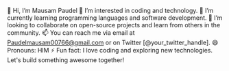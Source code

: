 👋 Hi, I’m Mausam Paudel
👀 I’m interested in coding and technology.
🌱 I’m currently learning programming languages and software development.
💞️ I’m looking to collaborate on open-source projects and learn from others in the community.
📫 You can reach me via email at Paudelmausam00766@gmail.com or on Twitter [@your_twitter_handle].
😄 Pronouns: HIM
⚡ Fun fact: I love coding and exploring new technologies. Let's build something awesome together!

<!---
mausam0967/mausam0967 is a ✨ special ✨ repository because its `README.md` (this file) appears on your GitHub profile.
You can click the Preview link to take a look at your changes.
--->
